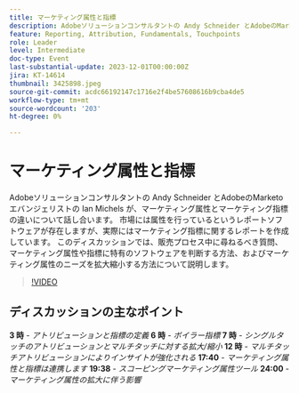 ```yaml
---
title: マーケティング属性と指標
description: Adobeソリューションコンサルタントの Andy Schneider とAdobeのMarketoエバンジェリストの Ian Michels が、マーケティング属性とマーケティング指標の違いについて話し合います。 市場には属性を行っているというレポートソフトウェアが存在しますが、実際にはマーケティング指標に関するレポートを作成しています。 このディスカッションでは、販売プロセス中に尋ねるべき質問、マーケティング属性や指標に特有のソフトウェアを判断する方法、およびマーケティング属性のニーズを拡大縮小する方法について説明します。
feature: Reporting, Attribution, Fundamentals, Touchpoints
role: Leader
level: Intermediate
doc-type: Event
last-substantial-update: 2023-12-01T00:00:00Z
jira: KT-14614
thumbnail: 3425898.jpeg
source-git-commit: acdc66192147c1716e2f4be57608616b9cba4de5
workflow-type: tm+mt
source-wordcount: '203'
ht-degree: 0%

---
```



# マーケティング属性と指標

Adobeソリューションコンサルタントの Andy Schneider とAdobeのMarketoエバンジェリストの Ian Michels が、マーケティング属性とマーケティング指標の違いについて話し合います。 市場には属性を行っているというレポートソフトウェアが存在しますが、実際にはマーケティング指標に関するレポートを作成しています。 このディスカッションでは、販売プロセス中に尋ねるべき質問、マーケティング属性や指標に特有のソフトウェアを判断する方法、およびマーケティング属性のニーズを拡大縮小する方法について説明します。

>[!VIDEO](https://video.tv.adobe.com/v/3425898/?learn=on)

## ディスカッションの主なポイント

**3 時** - *アトリビューションと指標の定義*
**6 時** - *ボイラー指標*
**7 時** - *シングルタッチのアトリビューションとマルチタッチに対する拡大/縮小*
**12 時** - *マルチタッチアトリビューションによりインサイトが強化される*
**17:40** - *マーケティング属性と指標は連携します*
**19:38** - *スコーピングマーケティング属性ツール*
**24:00** - *マーケティング属性の拡大に伴う影響*
